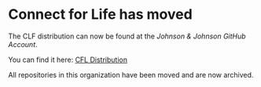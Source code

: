 # Connect for Life has moved

The CLF distribution can now be found at the *Johnson & Johnson GitHub Account*.

You can find it here: [CFL Distribution](https://github.com/johnsonandjohnson/openmrs-distro-cfl)

All repositories in this organization have been moved and are now archived.

